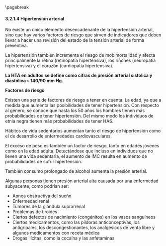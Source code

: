 \pagebreak

#### 3.2.1.4 Hipertensión arterial

No existe un único elemento desencadenante de la hipertensión arterial, sino que hay varios factores de riesgo que sirven de indicadores que deben llevar a hacer una revisión del estado de la tensión arterial de forma preventiva. 

La hipertensión también incrementa el riesgo de mobimortalidad y afecta principalmente la retina (retinopatía hipertensiva), los riñones (neuropatía hipertensiva) y el corazón (cardiopatía hipertensiva). 

**La HTA en adultos se define como cifras de presión arterial sistólica y diastólica** `>` **140/90 mm Hg.**

**Factores de riesgo**

Existen una serie de factores de riesgo a tener en cuenta. La edad, ya que a medida que aumenta las posibilidades de tener hipertensión. Con respecto al género, se conoce que hasta los 50 años los hombres tienen más probabilidades de tener hipertensión. Del mismo modo los individuos de etnia negra tienen más probabilidades de tener HAS. 

Hábitos de vida sedentarios aumentan tanto el riesgo de hipertensión como el de desarrollo de enfermedades cardiovasculares. 

El exceso de peso es también un factor de riesgo, tanto en edades jóvenes como en la edad adulta. Detectándose que incluso en individuos que no lleven una vida sedentaria, el aumento de IMC resulta en aumento de probabilidades de sufrir hipertensión. 

También consumo prolongado de alcohol aumenta la presión arterial. 

Algunas personas tienen presión arterial alta causada por una enfermedad subyacente, como podrían ser: 

- Apnea obstructiva del sueño
- Enfermedad renal
- Tumores de la glándula suprarrenal
- Problemas de tiroides
- Ciertos defectos de nacimiento (congénitos) en los vasos sanguíneos
- Ciertos medicamentos, como las píldoras anticonceptivas, los antigripales, los descongestionantes, los analgésicos de venta libre y algunos medicamentos con receta médica
- Drogas ilícitas, como la cocaína y las anfetaminas
